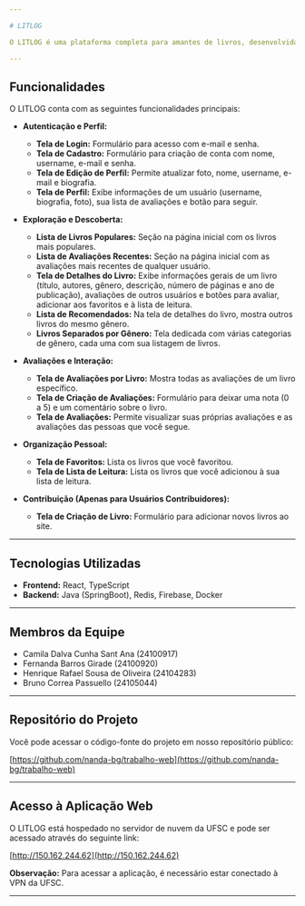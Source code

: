 ```yaml
---

# LITLOG

O LITLOG é uma plataforma completa para amantes de livros, desenvolvida para facilitar a descoberta, avaliação e organização de suas leituras. Nosso projeto oferece uma experiência interativa onde usuários podem explorar um vasto catálogo de livros, compartilhar suas opiniões através de avaliações, e acompanhar as atividades literárias de amigos.

---
```


## Funcionalidades

O LITLOG conta com as seguintes funcionalidades principais:

* **Autenticação e Perfil:**
    * **Tela de Login:** Formulário para acesso com e-mail e senha.
    * **Tela de Cadastro:** Formulário para criação de conta com nome, username, e-mail e senha.
    * **Tela de Edição de Perfil:** Permite atualizar foto, nome, username, e-mail e biografia.
    * **Tela de Perfil:** Exibe informações de um usuário (username, biografia, foto), sua lista de avaliações e botão para seguir.

* **Exploração e Descoberta:**
    * **Lista de Livros Populares:** Seção na página inicial com os livros mais populares.
    * **Lista de Avaliações Recentes:** Seção na página inicial com as avaliações mais recentes de qualquer usuário.
    * **Tela de Detalhes do Livro:** Exibe informações gerais de um livro (título, autores, gênero, descrição, número de páginas e ano de publicação), avaliações de outros usuários e botões para avaliar, adicionar aos favoritos e à lista de leitura.
    * **Lista de Recomendados:** Na tela de detalhes do livro, mostra outros livros do mesmo gênero.
    * **Livros Separados por Gênero:** Tela dedicada com várias categorias de gênero, cada uma com sua listagem de livros.

* **Avaliações e Interação:**
    * **Tela de Avaliações por Livro:** Mostra todas as avaliações de um livro específico.
    * **Tela de Criação de Avaliações:** Formulário para deixar uma nota (0 a 5) e um comentário sobre o livro.
    * **Tela de Avaliações:** Permite visualizar suas próprias avaliações e as avaliações das pessoas que você segue.

* **Organização Pessoal:**
    * **Tela de Favoritos:** Lista os livros que você favoritou.
    * **Tela de Lista de Leitura:** Lista os livros que você adicionou à sua lista de leitura.

* **Contribuição (Apenas para Usuários Contribuidores):**
    * **Tela de Criação de Livro:** Formulário para adicionar novos livros ao site.

---

## Tecnologias Utilizadas

* **Frontend:** React, TypeScript
* **Backend:** Java (SpringBoot), Redis, Firebase, Docker

---

## Membros da Equipe

* Camila Dalva Cunha Sant Ana (24100917)
* Fernanda Barros Girade (24100920)
* Henrique Rafael Sousa de Oliveira (24104283)
* Bruno Correa Passuello (24105044)

---

## Repositório do Projeto

Você pode acessar o código-fonte do projeto em nosso repositório público:

[https://github.com/nanda-bg/trabalho-web](https://github.com/nanda-bg/trabalho-web)

---

## Acesso à Aplicação Web

O LITLOG está hospedado no servidor de nuvem da UFSC e pode ser acessado através do seguinte link:

[http://150.162.244.62](http://150.162.244.62)

**Observação:** Para acessar a aplicação, é necessário estar conectado à VPN da UFSC.

---
